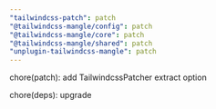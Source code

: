 ```yaml
---
"tailwindcss-patch": patch
"@tailwindcss-mangle/config": patch
"@tailwindcss-mangle/core": patch
"@tailwindcss-mangle/shared": patch
"unplugin-tailwindcss-mangle": patch
---
```


chore(patch): add TailwindcssPatcher extract option

chore(deps): upgrade 